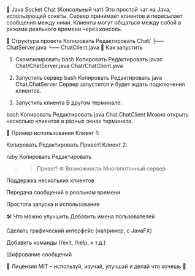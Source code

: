 📡 Java Socket Chat (Консольный чат)
Это простой чат на Java, использующий сокеты. Сервер принимает клиентов и пересылает сообщения между ними. Клиенты могут общаться между собой в режиме реального времени через консоль.

📁 Структура проекта
Копировать
Редактировать
Chat/
├── ChatServer.java
└── ChatClient.java
🚀 Как запустить
1. Скомпилировать
   bash
   Копировать
   Редактировать
   javac Chat/ChatServer.java Chat/ChatClient.java
2. Запустить сервер
   bash
   Копировать
   Редактировать
   java Chat.ChatServer
   Сервер запустится и будет ждать подключения клиентов.

3. Запустить клиента
   В другом терминале:

bash
Копировать
Редактировать
java Chat.ChatClient
Можно открыть несколько клиентов в разных окнах терминала.

💬 Пример использования
Клиент 1:

Копировать
Редактировать
Привет!
Клиент 2:

ruby
Копировать
Редактировать
>> Привет!
⚙️ Возможности
Многопоточный сервер

Поддержка нескольких клиентов

Передача сообщений в реальном времени

Простота запуска и использования

🛠 Что можно улучшить
Добавить имена пользователей

Сделать графический интерфейс (например, с JavaFX)

Добавить команды (/exit, /help, и т.д.)

Шифрование сообщений

📄 Лицензия
MIT – используй, изучай, улучшай и делай что хочешь 🤝

